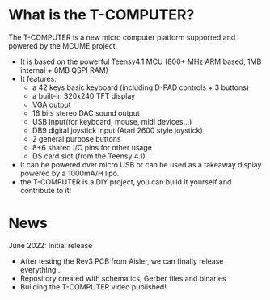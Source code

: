 # What is the T-COMPUTER?
The T-COMPUTER is a new micro computer platform supported and powered by the MCUME project.
- It is based on the powerful Teensy4.1 MCU (800+ MHz ARM based, 1MB internal + 8MB QSPI RAM)
- It features: 
  - a 42 keys basic keyboard (including D-PAD controls + 3 buttons)
  - a built-in 320x240 TFT display
  - VGA output 
  - 16 bits stereo DAC sound output
  - USB input(for keyboard, mouse, midi devices...)
  - DB9 digital joystick input (Atari 2600 style joystick)
  - 2 general purpose buttons    
  - 8+6 shared I/O pins for other usage
  - DS card slot (from the Teensy 4.1)
- it can be powered over micro USB or can be used as a takeaway display powered by a 1000mA/H lipo.   
- the T-COMPUTER is a DIY project, you can build it yourself and contribute to it!

# News
June 2022: Initial release<br>
- After testing the Rev3 PCB from Aisler, we can finally release everything...
- Repository created with schematics, Gerber files and binaries
- Building the T-COMPUTER video published! 

<br>
